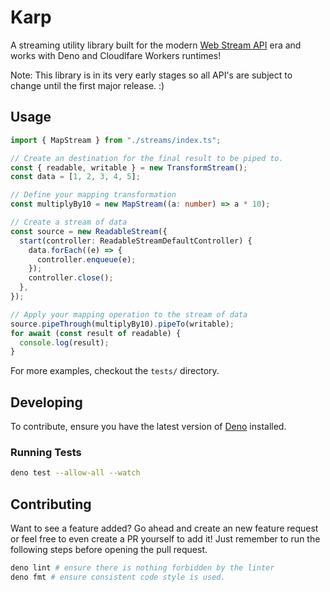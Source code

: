 # Karp

A streaming utility library built for the modern [Web Stream API](https://developer.mozilla.org/en-US/docs/Web/API/Streams_API) era and works with Deno and Cloudlfare Workers runtimes!

Note: This library is in its very early stages so all API's are subject to change until the first major release. :)

## Usage

```ts
import { MapStream } from "./streams/index.ts";

// Create an destination for the final result to be piped to.
const { readable, writable } = new TransformStream();
const data = [1, 2, 3, 4, 5];

// Define your mapping transformation
const multiplyBy10 = new MapStream((a: number) => a * 10);

// Create a stream of data
const source = new ReadableStream({
  start(controller: ReadableStreamDefaultController) {
    data.forEach((e) => {
      controller.enqueue(e);
    });
    controller.close();
  },
});

// Apply your mapping operation to the stream of data
source.pipeThrough(multiplyBy10).pipeTo(writable);
for await (const result of readable) {
  console.log(result);
}
```

For more examples, checkout the `tests/` directory.

## Developing

To contribute, ensure you have the latest version of [Deno](https://deno.land/) installed.

### Running Tests

```bash
deno test --allow-all --watch
```

## Contributing

Want to see a feature added? Go ahead and create an new feature request or feel free to even create a PR yourself to add it! Just remember to run the following steps before opening the pull request.

```bash
deno lint # ensure there is nothing forbidden by the linter
deno fmt # ensure consistent code style is used.
```
